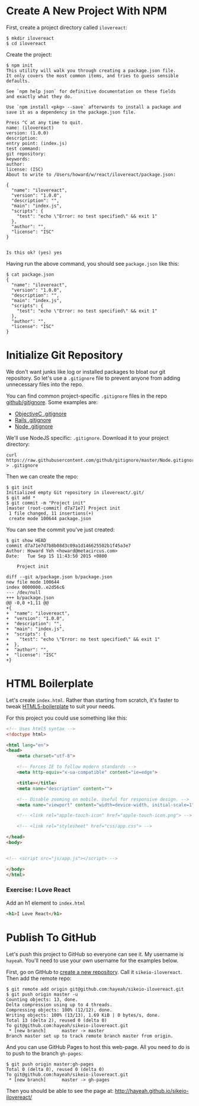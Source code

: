 # Create A New Project With NPM

First, create a project directory called `ilovereact`:

```
$ mkdir ilovereact
$ cd ilovereact
```



Create the project:



```
$ npm init
This utility will walk you through creating a package.json file.
It only covers the most common items, and tries to guess sensible defaults.

See `npm help json` for definitive documentation on these fields
and exactly what they do.

Use `npm install <pkg> --save` afterwards to install a package and
save it as a dependency in the package.json file.

Press ^C at any time to quit.
name: (ilovereact)
version: (1.0.0)
description:
entry point: (index.js)
test command:
git repository:
keywords:
author:
license: (ISC)
About to write to /Users/howard/w/react/ilovereact/package.json:

{
  "name": "ilovereact",
  "version": "1.0.0",
  "description": "",
  "main": "index.js",
  "scripts": {
    "test": "echo \"Error: no test specified\" && exit 1"
  },
  "author": "",
  "license": "ISC"
}


Is this ok? (yes) yes
```



Having run the above command, you should see `package.json` like this:



```
$ cat package.json
{
  "name": "ilovereact",
  "version": "1.0.0",
  "description": "",
  "main": "index.js",
  "scripts": {
    "test": "echo \"Error: no test specified\" && exit 1"
  },
  "author": "",
  "license": "ISC"
}
```



# Initialize Git Repository

We don't want junks like log or installed packages to bloat our git repository. So let's use a `.gitignore` file to prevent anyone from adding unnecessary files into the repo.

You can find common project-specific `.gitignore` files in the repo [github/gitignore](https://github.com/github/gitignore). Some examples are:

+ [ObjectiveC .gitignore](https://github.com/github/gitignore/blob/master/Objective-C.gitignore)
+ [Rails .gitignore](https://github.com/github/gitignore/blob/master/Rails.gitignore)
+ [Node .gitignore](https://github.com/github/gitignore/blob/master/Node.gitignore)

We'll use NodeJS specific: `.gitignore`. Download it to your project directory:

```
curl https://raw.githubusercontent.com/github/gitignore/master/Node.gitignore > .gitignore
```



Then we can create the repo:

```
$ git init
Initialized empty Git repository in ilovereact/.git/
$ git add *
$ git commit -m "Project init"
[master (root-commit) d7a71e7] Project init
 1 file changed, 11 insertions(+)
 create mode 100644 package.json
```



You can see the commit you've just created:

```
$ git show HEAD
commit d7a71e7d7b8b08d3c09a1d146625502b1f45a3e7
Author: Howard Yeh <howard@metacircus.com>
Date:   Tue Sep 15 11:43:50 2015 +0800

    Project init

diff --git a/package.json b/package.json
new file mode 100644
index 0000000..e2d56c6
--- /dev/null
+++ b/package.json
@@ -0,0 +1,11 @@
+{
+  "name": "ilovereact",
+  "version": "1.0.0",
+  "description": "",
+  "main": "index.js",
+  "scripts": {
+    "test": "echo \"Error: no test specified\" && exit 1"
+  },
+  "author": "",
+  "license": "ISC"
+}
```



# HTML Boilerplate

Let's create `index.html`. Rather than starting from scratch, it's faster to tweak [HTML5-boilerplate](https://github.com/h5bp/html5-boilerplate/blob/master/src/index.html) to suit your needs.

For this project you could use something like this:



```html
<!-- Uses html5 syntax -->
<!doctype html>

<html lang="en">
<head>
    <meta charset="utf-8">

    <!-- Forces IE to follow modern standards -->
    <meta http-equiv="x-ua-compatible" content="ie=edge">

    <title></title>
    <meta name="description" content="">

    <!-- Disable zooming on mobile. Useful for responsive design. -->
    <meta name="viewport" content="width=device-width, initial-scale=1">

    <!-- <link rel="apple-touch-icon" href="apple-touch-icon.png"> -->

    <!-- <link rel="stylesheet" href="css/app.css"> -->

</head>
<body>


<!-- <script src="js/app.js"></script> -->

</body>
</html>
```



### Exercise: I Love React

Add an h1 element to `index.html`

```html
<h1>I Love React</h1>
```



# Publish To GitHub

Let's push this project to GitHub so everyone can see it. My username is `hayeah`. You'll need to use your own username for the examples below.

First, go on GitHub to [create a new repository](https://github.com/new). Call it `sikeio-ilovereact`. Then add the remote repo:



```
$ git remote add origin git@github.com:hayeah/sikeio-ilovereact.git
$ git push origin master -u
Counting objects: 13, done.
Delta compression using up to 4 threads.
Compressing objects: 100% (12/12), done.
Writing objects: 100% (13/13), 1.69 KiB | 0 bytes/s, done.
Total 13 (delta 2), reused 0 (delta 0)
To git@github.com:hayeah/sikeio-ilovereact.git
 * [new branch]      master -> master
Branch master set up to track remote branch master from origin.
```



And you can use GitHub Pages to host this web-page. All you need to do is to push to the branch `gh-pages`:



```
$ git push origin master:gh-pages
Total 0 (delta 0), reused 0 (delta 0)
To git@github.com:hayeah/sikeio-ilovereact.git
 * [new branch]      master -> gh-pages
```



Then you should be able to see the page at: http://hayeah.github.io/sikeio-ilovereact/

